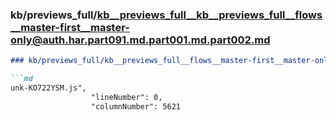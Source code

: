 ### kb/previews_full/kb__previews_full__kb__previews_full__flows__master-first__master-only@auth.har.part091.md.part001.md.part002.md

```md
### kb/previews_full/kb__previews_full__flows__master-first__master-only@auth.har.part091.md.part001.md (part 002)

```md
unk-KO722YSM.js",
                  "lineNumber": 0,
                  "columnNumber": 5621

```

```

```

